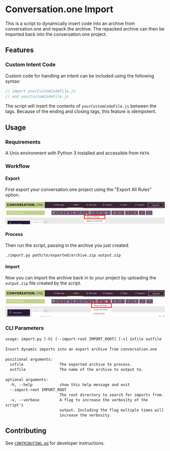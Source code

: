 # Conversation.one Import

This is a script to dynamically insert code into an archive from conversation.one and repack the archive. The repacked archive can then be imported back into the conversation.one project.

## Features

### Custom Intent Code

Custom code for handling an intent can be included using the following syntax:

```js
// import yourCustomCodeFile.js
// end yourCustomCodeFile.js
```

The script will insert the contents of `yourCustomCodeFile.js` between the tags. Because of the ending and closing tags, this feature is idempotent.

## Usage

### Requirements

A Unix environment with Python 3 installed and accessible from `PATH`.

### Workflow

#### Export

First export your conversation.one project using the "Export All Rules" option.

![Export All Rules](/docs/images/Export.png)

#### Process

Then run the script, passing in the archive you just created.

```
./import.py path/to/exported/archive.zip output.zip
```

#### Import

Now you can import the archive back in to your project by uploading the `output.zip` file created by the script.

![Import All Rules](/docs/images/Import.png)

### CLI Parameters

```
usage: import.py [-h] [--import-root IMPORT_ROOT] [-v] infile outfile

Insert dynamic imports into an export archive from conversation.one

positional arguments:
  infile                The exported archive to process.
  outfile               The name of the archive to output to.

optional arguments:
  -h, --help            show this help message and exit
  --import-root IMPORT_ROOT
                        The root directory to search for imports from.
  -v, --verbose         A flag to increase the verbosity of the script's
                        output. Including the flag multiple times will
                        increase the verbosity.
```

## Contributing

See [`CONTRIBUTING.md`](CONTRIBUTING.md) for developer instructions.
